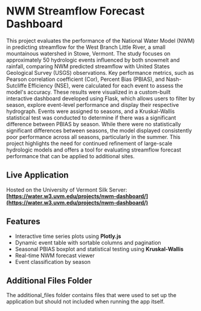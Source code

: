 # NWM Streamflow Forecast Dashboard

This project evaluates the performance of the National Water Model (NWM) in predicting streamflow for the West Branch Little River, a small mountainous watershed in Stowe, Vermont. The study focuses on approximately 50 hydrologic events influenced by both snowmelt and rainfall, comparing NWM predicted streamflow with United States Geological Survey (USGS) observations. Key performance metrics, such as Pearson correlation coefficient (Cor), Percent Bias (PBIAS), and Nash-Sutcliffe Efficiency (NSE), were calculated for each event to assess the model's accuracy. These results were visualized in a custom-built interactive dashboard developed using Flask, which allows users to filter by season, explore event-level performance and display their respective hydrograph. Events were assigned to seasons, and a Kruskal-Wallis statistical test was conducted to determine if there was a significant difference between PBIAS by season. While there were no statistically significant differences between seasons, the model displayed consistently poor performance across all seasons, particularly in the summer. This project highlights the need for continued refinement of large-scale hydrologic models and offers a tool for evaluating streamflow forecast performance that can be applied to additional sites.

## Live Application

Hosted on the University of Vermont Silk Server:  
**[https://water.w3.uvm.edu/projects/nwm-dashboard/](https://water.w3.uvm.edu/projects/nwm-dashboard/)**

## Features

- Interactive time series plots using **Plotly.js**
- Dynamic event table with sortable columns and pagination
- Seasonal PBIAS boxplot and statistical testing using **Kruskal-Wallis**
- Real-time NWM forecast viewer
- Event classification by season

## Additional Files Folder

The additional_files folder contains files that were used to set up the application but should not included when running the app itself. 
